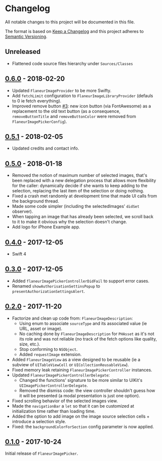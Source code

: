 # Changelog

All notable changes to this project will be documented in this file.

The format is based on [Keep a Changelog](http://keepachangelog.com/en/1.0.0/)
and this project adheres to [Semantic Versioning](http://semver.org/spec/v2.0.0.html).

## Unreleased

* Flattened code source files hierarchy under `Sources/Classes`

## [0.6.0] - 2018-02-20

* Updated `FlaneurImageProvider` to be more Swifty.
* Add `fetchLimit` configuration to `FlaneurImageLibraryProvider` (defauls to 0 ie fetch everything).
* Improved remove button [#3][3]: new icon button (via FontAwesome) as a replacement to the old text button (as a consequence, `removeButtonTitle` and `removeButtonColor` were removed from `FlaneurImagePickerConfig`).

## [0.5.1] - 2018-02-05

* Updated credits and contact info.

## [0.5.0] - 2018-01-18

* Removed the notion of maximum number of selected images, that's been replaced
  with a new delegation process that allows more flexibility for the caller:
  dynamically decide if she wants to keep adding to the selection, replacing
  the last item of the selection or doing nothing.
* Fixed a crash met randomly at development time that made UI calls from the
  background thread.
* Made some code simpler (including the selectedImages' `didSet` observer).
* When tapping an image that has already been selected, we scroll back to it to
  make it obvious why the selection doesn't change.
* Add logo for iPhone Example app.

## [0.4.0] - 2017-12-05

* Swift 4

## [0.3.0] - 2017-12-05

* Added `flaneurImagePickerControllerDidFail` to support error cases.
* Renamed `showAuthorisationSettinsPopup` to `presentAuthorizationSettingsAlert`.

## [0.2.0] - 2017-11-20

* Factorize and clean up code from: `FlaneurImageDescription`:
    * Using enum to associate `sourceType` and its associated value (ie URL, asset or image).
    * No caching done by `FlaneurImageDescription` for `PHAsset` as it's not its role and was not reliable (no track of the fetch options like quality, size, etc.).
    * Stop conforming to `NSObject`.
    * Added `requestImage` extension.
* Added `FlaneurImageView` as a view designed to be reusable (ie a subview of `UITableViewCell` or `UICollectionReusableView`).
* Fixed memory leak retaining `FlaneurImagePickerController` instances.
* Updated `FlaneurImagePickerControllerDelegate`:
    * Changed the functions' signature to be more similar to UIKit's `UIImagePickerControllerDelegate`.
    * Removed the dismiss code: the view controller shouldn't guess how it will be presented (a modal presentation is just one option).
* Fixed scrolling behavior of the selected images view.
* Made the `navigationBar` a `let` so that it can be customized at initialization time rather than loading time.
* Added the option to add image on the image source selection cells + introduce a selection style.
* Fixed: the `backgroundColorForSection` config parameter is now applied.

## [0.1.0] - 2017-10-24

Initial release of `FlaneurImagePicker`.

[0.6.0]: https://github.com/FlaneurApp/FlaneurImagePicker/compare/0.5.1...0.6.0
[0.5.1]: https://github.com/FlaneurApp/FlaneurImagePicker/compare/0.5.0...0.5.1
[0.5.0]: https://github.com/FlaneurApp/FlaneurImagePicker/compare/0.4.0...0.5.0
[0.4.0]: https://github.com/FlaneurApp/FlaneurImagePicker/compare/0.3.0...0.4.0
[0.3.0]: https://github.com/FlaneurApp/FlaneurImagePicker/compare/0.2.0...0.3.0
[0.2.0]: https://github.com/FlaneurApp/FlaneurImagePicker/compare/0.1.0...0.2.0
[0.1.0]: https://github.com/FlaneurApp/FlaneurImagePicker/tree/0.1.0

[3]: https://github.com/FlaneurApp/FlaneurImagePicker/issues/3
